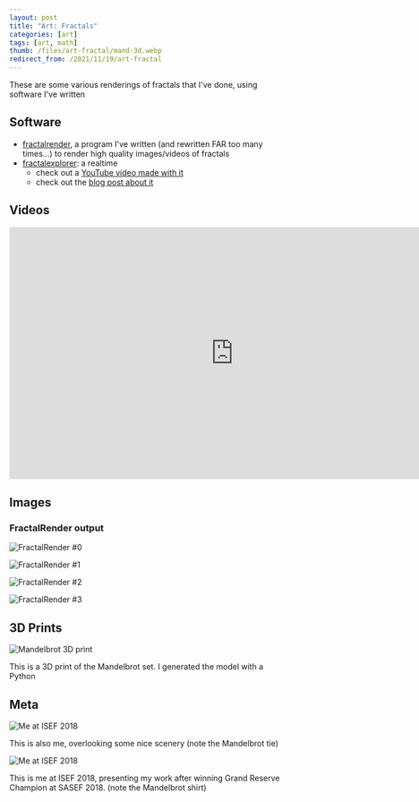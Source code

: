```yaml
---
layout: post
title: "Art: Fractals"
categories: [art]
tags: [art, math]
thumb: /files/art-fractal/mand-3d.webp
redirect_from: /2021/11/19/art-fractal
---
```


These are some various renderings of fractals that I've done, using software I've written

<!--more-->
## Software

  * [fractalrender](https://github.com/chemicaldevelopment/fractalrender), a program I've written (and rewritten FAR too many times...) to render high quality images/videos of fractals
  * [fractalexplorer](https://github.com/simplesummit/fractalexplorer): a realtime
    * check out a [YouTube video made with it](https://youtu.be/vUrKn34JoRg)
    * check out the [blog post about it](https://simplesummit.github.io/blog/fractalexplorer)

## Videos

<center>
  <iframe width="800" height="450" src="https://www.youtube.com/embed/ynSdQAhDoWQ" title="YouTube video player" frameborder="0" allow="accelerometer; autoplay; clipboard-write; encrypted-media; gyroscope; picture-in-picture" allowfullscreen></iframe>
</center>

## Images

### FractalRender output

![FractalRender #0](/files/art-fractal/fr-0.webp)

![FractalRender #1](/files/art-fractal/fr-1.webp)


![FractalRender #2](/files/art-fractal/fr-print-0.webp)

![FractalRender #3](/files/art-fractal/fr-print-1.webp)


## 3D Prints

![Mandelbrot 3D print](/files/art-fractal/mand-3d.webp)

This is a 3D print of the Mandelbrot set. I generated the model with a Python


## Meta

![Me at ISEF 2018](/files/art-fractal/cade-isef-1.webp)

This is also me, overlooking some nice scenery (note the Mandelbrot tie)

![Me at ISEF 2018](/files/art-fractal/cade-isef-0.webp)

This is me at ISEF 2018, presenting my work after winning Grand Reserve Champion at SASEF 2018. (note the Mandelbrot shirt)
